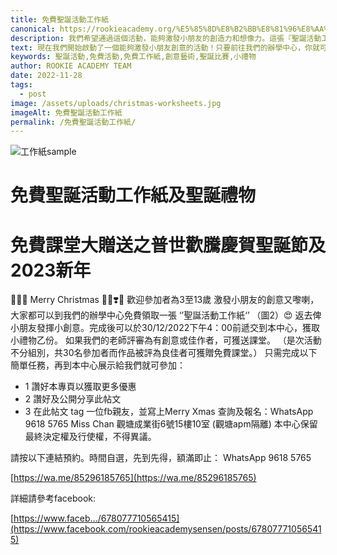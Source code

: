 ```yaml
---
title: 免費聖誕活動工作紙
canonical: https://rookieacademy.org/%E5%85%8D%E8%B2%BB%E8%81%96%E8%AA%95%E6%B4%BB%E5%8B%95%E5%B7%A5%E4%BD%9C%E7%B4%99/
description: 我們希望通過這個活動，能夠激發小朋友的創造力和想像力。這張『聖誕活動工作紙』將提供各種聖誕節相關的繪畫和填色活動，讓小朋友盡情發揮他們的小創意。並且，在他們完成這些作品後，我們非常樂意在2022年12月30日之前收到他們的作品。作為回饋，我們將贈送小朋友們一份小禮物，以表彰他們的努力和創意。這將是一個有趣且具有意義的活動，讓小朋友們在聖誕節期間展現自己的藝術才華。
text: 現在我們開始啟動了一個能夠激發小朋友創意的活動！只要前往我們的辦學中心，你就可以免費領取一張精美的『聖誕活動工作紙』這張工作紙將為小朋友提供一個發揮創意的平台。完成後，他們可以在2022年12月30日下午4點前將工作紙交到我們的中心，並且獲得一份小禮物作為回報。
keywords: 聖誕活動,免費活動,免費工作紙,創意藝術,聖誕比賽,小禮物
author: ROOKIE ACADEMY TEAM
date: 2022-11-28
tags:
  - post
image: /assets/uploads/christmas-worksheets.jpg
imageAlt: 免費聖誕活動工作紙
permalink: /免費聖誕活動工作紙/
---
```

![工作紙sample](/assets/uploads/christmas-worksheets-2.jpg)
# 免費聖誕活動工作紙及聖誕禮物 
# 免費課堂大贈送之普世歡騰慶賀聖誕節及2023新年
🤭🎅🏻 Merry Christmas 💃🏼❣️💖 歡迎參加者為3至13歲
激發小朋友的創意又嚟喇，大家都可以到我們的辦學中心免費領取一張 ‘’聖誕活動工作紙‘’ （圖2）😍 返去俾小朋友發揮小創意。完成後可以於30/12/2022下午4：00前遞交到本中心，獲取小禮物乙份。
如果我們的老師評審為有創意或佳作者，可獲送課堂。
（是次活動不分組別，共30名參加者而作品被評為良佳者可獲贈免費課堂。）
只需完成以下簡單任務，再到本中心展示給我們就可參加：
- 1 讚好本專頁以獲取更多優惠
- 2 讚好及公開分享此帖文
- 3 在此帖文 tag 一位fb親友，並寫上Merry Xmas
查詢及報名：WhatsApp 9618 5765 Miss Chan
觀塘成業街6號15樓10室 (觀塘apm隔離)
本中心保留最終決定權及行使權，不得異議。

請按以下連結預約。時間自選，先到先得，額滿即止：
 WhatsApp 9618 5765 

[https://wa.me/85296185765](https://wa.me/85296185765)

詳細請參考facebook:

[https://www.faceb.../678077710565415](https://www.facebook.com/rookieacademysensen/posts/678077710565415)